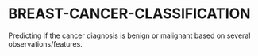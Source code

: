# BREAST-CANCER-CLASSIFICATION
Predicting if the cancer diagnosis is benign or malignant based on several observations/features.
